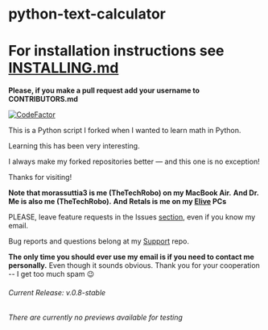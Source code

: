 # python-text-calculator
# For installation instructions see [INSTALLING.md](https://github.com/TheTechRobo/python-text-calculator/blob/master/INSTALLING.md)

**Please, if you make a pull request add your username to CONTRIBUTORS.md**

[![CodeFactor](https://www.codefactor.io/repository/github/thetechrobo/python-text-calculator/badge/master)](https://www.codefactor.io/repository/github/thetechrobo/python-text-calculator/overview/master)

This is a Python script I forked when I wanted to learn math in Python.

Learning this has been very interesting. 

I always make my forked repositories better — and this one is no exception!  

Thanks for visiting!

**Note that morassuttia3 is me (TheTechRobo) on my MacBook Air.**
**And Dr. Me is also me (TheTechRobo).**
**And Retals is me on my [Elive](https://elivecd.org) PCs**


PLEASE, leave feature requests in the Issues [section](https://github.com/thetechrobo/python-text-calculator/issues), even if you know my email.

Bug reports and questions belong at my [Support](https://github.com/thetechrobo/support) repo.

**The only time you should ever use my email is if you need to contact me personally.** Even though it sounds obvious.
Thank you for your cooperation -- I get too much spam :wink:


###### Current Release: v.0.8-stable
###### There are currently no previews available for testing
